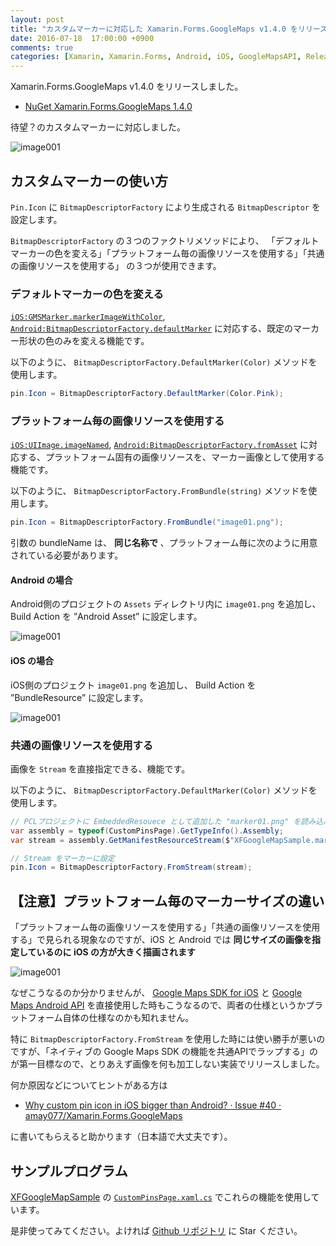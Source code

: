 ```yaml
---
layout: post
title: "カスタムマーカーに対応した Xamarin.Forms.GoogleMaps v1.4.0 をリリースしました"
date: 2016-07-18  17:00:00 +0900
comments: true
categories: [Xamarin, Xamarin.Forms, Android, iOS, GoogleMapsAPI, ReleaseNotes, Xamarin.Forms.GoogleMaps]
---
```

Xamarin.Forms.GoogleMaps v1.4.0 をリリースしました。

<!--more-->

* [NuGet Xamarin.Forms.GoogleMaps 1.4.0](https://www.nuget.org/packages/Xamarin.Forms.GoogleMaps/1.4.0)

待望？のカスタムマーカーに対応しました。

![image001](https://dl.dropboxusercontent.com/u/264530/qiita/xamarin_forms_googlemaps_v1_4_0_released_001.png)

## カスタムマーカーの使い方

``Pin.Icon`` に ``BitmapDescriptorFactory`` により生成される ``BitmapDescriptor`` を設定します。

``BitmapDescriptorFactory`` の３つのファクトリメソッドにより、
「デフォルトマーカーの色を変える」「プラットフォーム毎の画像リソースを使用する」「共通の画像リソースを使用する」
の３つが使用できます。

### デフォルトマーカーの色を変える

[``iOS:GMSMarker.markerImageWithColor``](https://developers.google.com/maps/documentation/ios-sdk/reference/interface_g_m_s_marker.html?hl=ja#ae320cb082a68c22eb1f37955f8e56228), [``Android:BitmapDescriptorFactory.defaultMarker``](https://developers.google.com/android/reference/com/google/android/gms/maps/model/BitmapDescriptorFactory.html?hl=ja#defaultMarker(float)) に対応する、既定のマーカー形状の色のみを変える機能です。

以下のように、 ``BitmapDescriptorFactory.DefaultMarker(Color)`` メソッドを使用します。

```csharp
pin.Icon = BitmapDescriptorFactory.DefaultMarker(Color.Pink);
```

### プラットフォーム毎の画像リソースを使用する

[``iOS:UIImage.imageNamed``](https://developers.google.com/maps/documentation/ios-sdk/marker?hl=ja#_7), [``Android:BitmapDescriptorFactory.fromAsset``](https://developers.google.com/android/reference/com/google/android/gms/maps/model/BitmapDescriptorFactory.html?hl=ja#defaultMarker(float)) に対応する、プラットフォーム固有の画像リソースを、マーカー画像として使用する機能です。

以下のように、 ``BitmapDescriptorFactory.FromBundle(string)`` メソッドを使用します。

```csharp
pin.Icon = BitmapDescriptorFactory.FromBundle("image01.png");
```

引数の bundleName は、 **同じ名称で** 、プラットフォーム毎に次のように用意されている必要があります。

#### Android の場合

Android側のプロジェクトの ``Assets`` ディレクトリ内に ``image01.png`` を追加し、 Build Action を ”Android Asset” に設定します。

![image001](https://dl.dropboxusercontent.com/u/264530/qiita/xamarin_forms_googlemaps_v1_4_0_released_002.png)

#### iOS の場合

iOS側のプロジェクト ``image01.png`` を追加し、 Build Action を ”BundleResource” に設定します。

![image001](https://dl.dropboxusercontent.com/u/264530/qiita/xamarin_forms_googlemaps_v1_4_0_released_003.png)

### 共通の画像リソースを使用する

画像を ``Stream`` を直接指定できる、機能です。

以下のように、 ``BitmapDescriptorFactory.DefaultMarker(Color)`` メソッドを使用します。

```csharp
// PCLプロジェクトに EmbeddedResouece として追加した "marker01.png" を読み込んで Stream 化
var assembly = typeof(CustomPinsPage).GetTypeInfo().Assembly;
var stream = assembly.GetManifestResourceStream($"XFGoogleMapSample.marker01.png");

// Stream をマーカーに設定
pin.Icon = BitmapDescriptorFactory.FromStream(stream);
```


## 【注意】プラットフォーム毎のマーカーサイズの違い

「プラットフォーム毎の画像リソースを使用する」「共通の画像リソースを使用する」で見られる現象なのですが、iOS と Android では **同じサイズの画像を指定しているのに iOS の方が大きく描画されます**

![image001](https://dl.dropboxusercontent.com/u/264530/qiita/xamarin_forms_googlemaps_v1_4_0_released_004.png)

なぜこうなるのか分かりませんが、 [Google Maps SDK for iOS](https://developers.google.com/maps/documentation/ios-sdk/intro?hl=ja) と [Google Maps Android API](https://developers.google.com/maps/documentation/android-api/intro?hl=ja) を直接使用した時もこうなるので、両者の仕様というかプラットフォーム自体の仕様なのかも知れません。

特に ``BitmapDescriptorFactory.FromStream`` を使用した時には使い勝手が悪いのですが、「ネイティブの Google Maps SDK の機能を共通APIでラップする」のが第一目標なので、とりあえず画像を何も加工しない実装でリリースしました。

何か原因などについてヒントがある方は

* [Why custom pin icon in iOS bigger than Android? · Issue #40 · amay077/Xamarin.Forms.GoogleMaps](https://github.com/amay077/Xamarin.Forms.GoogleMaps/issues/40)

に書いてもらえると助かります（日本語で大丈夫です）。

## サンプルプログラム

[XFGoogleMapSample](https://github.com/amay077/Xamarin.Forms.GoogleMaps/tree/master/XFGoogleMapSample) の [``CustomPinsPage.xaml.cs``](https://github.com/amay077/Xamarin.Forms.GoogleMaps/blob/master/XFGoogleMapSample/XFGoogleMapSample/CustomPinsPage.xaml.cs) でこれらの機能を使用しています。

是非使ってみてください。よければ [Github リポジトリ](https://github.com/amay077/Xamarin.Forms.GoogleMaps) に Star ください。
